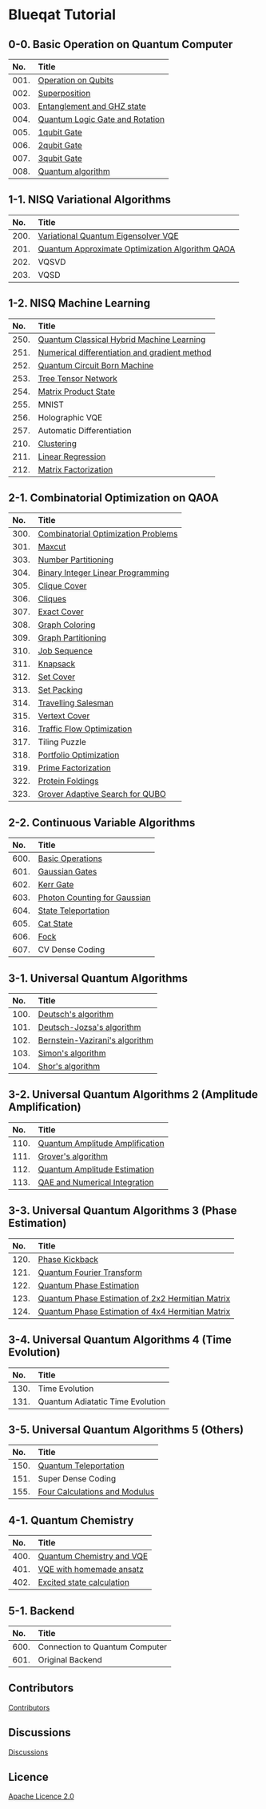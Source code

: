 Blueqat Tutorial
====================

0-0. Basic Operation on Quantum Computer
--------------------

|No.|Title|
|:---|:---|
|001.|<a href="tutorial/001_qubit.ipynb">Operation on Qubits</a>|
|002.|<a href="tutorial/002_superposition.ipynb">Superposition</a>|
|003.|<a href="tutorial/003_entanglement.ipynb">Entanglement and GHZ state</a>|
|004.|<a href="tutorial/004_gate.ipynb">Quantum Logic Gate and Rotation</a>|
|005.|<a href="tutorial/005_1gate.ipynb">1qubit Gate</a>|
|006.|<a href="tutorial/006_2gate.ipynb">2qubit Gate</a>|
|007.|<a href="tutorial/007_3gate.ipynb">3qubit Gate</a>|
|008.|<a href="tutorial/008_quantum_algorithm.ipynb">Quantum algorithm</a>|

1-1. NISQ Variational Algorithms
--------------------

|No.|Title|
|:---|:---|
|200.|<a href="tutorial/200_vqe.ipynb">Variational Quantum Eigensolver VQE</a>|
|201.|<a href="tutorial/201_qaoa.ipynb">Quantum Approximate Optimization Algorithm QAOA</a>|
|202.|VQSVD|
|203.|VQSD|

1-2. NISQ Machine Learning
--------------------

|No.|Title|
|:---|:---|
|250.|<a href="tutorial/250_quantum_classical_hybrid.ipynb">Quantum Classical Hybrid Machine Learning</a>|
|251.|<a href="tutorial/251_grad.ipynb">Numerical differentiation and gradient method</a>|
|252.|<a href="tutorial/252_qcbm.ipynb">Quantum Circuit Born Machine</a>|
|253.|<a href="tutorial/253_ttn.ipynb">Tree Tensor Network</a>|
|254.|<a href="tutorial/254_mps.ipynb">Matrix Product State</a>|
|255.|MNIST|
|256.|Holographic VQE|
|257.|Automatic Differentiation|
|210.|<a href="tutorial/210_clustering.ipynb">Clustering</a>|
|211.|<a href="tutorial/211_linear_regression.ipynb">Linear Regression</a>|
|212.|<a href="tutorial/212_matrix_factorization.ipynb">Matrix Factorization</a>|

2-1. Combinatorial Optimization on QAOA
--------------------

|No.|Title|
|:---|:---|
|300.|<a href="tutorial/300_cop.ipynb">Combinatorial Optimization Problems</a>|
|301.|<a href="tutorial/301_maxcut.ipynb">Maxcut</a>|
|303.|<a href="tutorial/303_numberpartitioning.ipynb">Number Partitioning</a>|
|304.|<a href="tutorial/304_BIL.ipynb">Binary Integer Linear Programming</a>|
|305.|<a href="tutorial/305_cliquecover.ipynb">Clique Cover</a>|
|306.|<a href="tutorial/306_cliques.ipynb">Cliques</a>|
|307.|<a href="tutorial/307_exactcover.ipynb">Exact Cover</a>|
|308.|<a href="tutorial/308_graphcoloring.ipynb">Graph Coloring</a>|
|309.|<a href="tutorial/309_graphpartitioning.ipynb">Graph Partitioning</a>|
|310.|<a href="tutorial/310_jobsequencing.ipynb">Job Sequence</a>|
|311.|<a href="tutorial/311_knapsack.ipynb">Knapsack</a>|
|312.|<a href="tutorial/312_setcover.ipynb">Set Cover</a>|
|313.|<a href="tutorial/313_setpacking.ipynb">Set Packing</a>|
|314.|<a href="tutorial/314_tsp.ipynb">Travelling Salesman</a>|
|315.|<a href="tutorial/315_vertexcover.ipynb">Vertext Cover</a>|
|316.|<a href="tutorial/316_trafficflow.ipynb">Traffic Flow Optimization</a>|
|317.|Tiling Puzzle|
|318.|<a href="tutorial/318_portfolio.ipynb">Portfolio Optimization</a>|
|319.|<a href="tutorial/319_factorization.ipynb">Prime Factorization</a>|
|322.|<a href="tutorial/322_protein.ipynb">Protein Foldings</a>|
|323.|<a href="tutorial/323_grover_adaptive_qubo.ipynb">Grover Adaptive Search for QUBO</a>|

2-2. Continuous Variable Algorithms
--------------------

|No.|Title|
|:---|:---|
|600.|<a href="tutorial/600_BasicOperations.ipynb">Basic Operations</a>|
|601.|<a href="tutorial/601_GaussianGates.ipynb">Gaussian Gates</a>|
|602.|<a href="tutorial/602_KerrGate.ipynb">Kerr Gate</a>|
|603.|<a href="tutorial/603_PhotonCountingForGaussian.ipynb">Photon Counting for Gaussian</a>|
|604.|<a href="tutorial/604_StateTeleportation.ipynb">State Teleportation</a>|
|605.|<a href="tutorial/605_catState.ipynb">Cat State</a>|
|606.|<a href="tutorial/606_photonqat_Fock.ipynb">Fock</a>|
|607.|CV Dense Coding|

3-1. Universal Quantum Algorithms
--------------------

|No.|Title|
|:---|:---|
|100.|<a href="tutorial/100_deutsch.ipynb">Deutsch's algorithm</a>|
|101.|<a href="tutorial/101_deutsch-jozsa.ipynb">Deutsch-Jozsa's algorithm</a>|
|102.|<a href="tutorial/102_bernstein-vazirani.ipynb">Bernstein-Vazirani's algorithm</a>|
|103.|<a href="tutorial/103_simon.ipynb">Simon's algorithm</a>|
|104.|<a href="tutorial/104_shor.ipynb">Shor's algorithm</a>|

3-2. Universal Quantum Algorithms 2 (Amplitude Amplification)
--------------------

|No.|Title|
|:---|:---|
|110.|<a href="tutorial/110_amplitude_amplification.ipynb">Quantum Amplitude Amplification</a>|
|111.|<a href="tutorial/111_grover.ipynb">Grover's algorithm</a>|
|112.|<a href="tutorial/112_amplitude_estimation.ipynb">Quantum Amplitude Estimation</a>|
|113.|<a href="tutorial/113_qae_numerical_integration.ipynb">QAE and Numerical Integration</a>|

3-3. Universal Quantum Algorithms 3 (Phase Estimation)
--------------------

|No.|Title|
|:---|:---|
|120.|<a href="tutorial/120_phase_kick_back.ipynb">Phase Kickback</a>|
|121.|<a href="tutorial/121_qft.ipynb">Quantum Fourier Transform</a>|
|122.|<a href="tutorial/122_pea.ipynb">Quantum Phase Estimation</a>|
|123.|<a href="tutorial/123_pea2.ipynb">Quantum Phase Estimation of 2x2 Hermitian Matrix</a>|
|124.|<a href="tutorial/124_pea3.ipynb">Quantum Phase Estimation of 4x4 Hermitian Matrix</a>|

3-4. Universal Quantum Algorithms 4 (Time Evolution)
--------------------

|No.|Title|
|:---|:---|
|130.|Time Evolution|
|131.|Quantum Adiatatic Time Evolution|

3-5. Universal Quantum Algorithms 5 (Others)
--------------------

|No.|Title|
|:---|:---|
|150.|<a href="tutorial/150_teleportation.ipynb">Quantum Teleportation</a>|
|151.|Super Dense Coding|
|155.|<a href="tutorial/155_four.ipynb">Four Calculations and Modulus</a>|

4-1. Quantum Chemistry
--------------------

|No.|Title|
|:---|:---|
|400.|<a href="tutorial/400_chemistry.ipynb">Quantum Chemistry and VQE</a>|
|401.|<a href="tutorial/401_homemadeansatz.ipynb">VQE with homemade ansatz</a>|
|402.|<a href="tutorial/402_excitedstate.ipynb">Excited state calculation</a>|

5-1. Backend 
--------------------

|No.|Title|
|:---|:---|
|600.|Connection to Quantum Computer|
|601.|Original Backend|

Contributors
----------
<a href="https://github.com/Blueqat/Blueqat-tutorials/graphs/contributors" target="_blank">Contributors</a>

Discussions
----------
<a href="https://github.com/Blueqat/blueqat-tutorials/discussions" target="_blank">Discussions</a>

Licence
----------
<a href="https://github.com/Blueqat/blueqat-tutorials/blob/master/LICENSE">Apache Licence 2.0</a>

